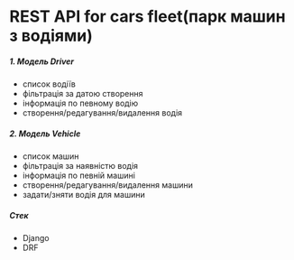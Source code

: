 # REST API for cars fleet(парк машин з водіями)

##### 1. Модель Driver 

  - список водіїв 
  - фільтрація за датою створення
  - інформація по певному водію
  - створення/редагування/видалення водія
  
##### 2. Модель Vehicle 
  - список машин
  - фільтрація за наявністю водія
  - інформація по певній машині
  - створення/редагування/видалення машини
  - задати/зняти водія для машини

##### Стек
* Django
* DRF
